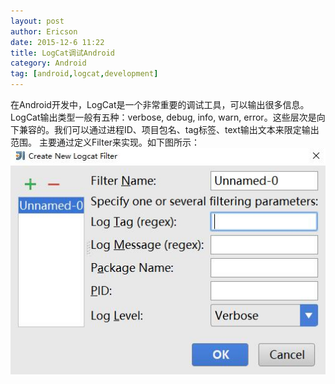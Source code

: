 ```yaml
---
layout: post
author: Ericson
date: 2015-12-6 11:22
title: LogCat调试Android
category: Android
tag: [android,logcat,development]
---
```


在Android开发中，LogCat是一个非常重要的调试工具，可以输出很多信息。LogCat输出类型一般有五种：verbose, debug, info, warn, error。这些层次是向下兼容的。我们可以通过进程ID、项目包名、tag标签、text输出文本来限定输出范围。
主要通过定义Filter来实现。如下图所示：
![LogCat Filter](/public/img/android/logcatfilter.jpg)